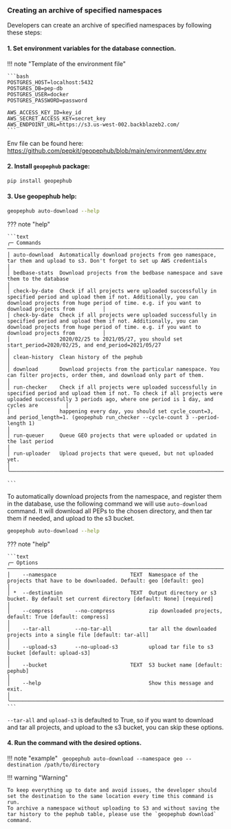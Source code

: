 ### Creating an archive of specified namespaces

Developers can create an archive of specified namespaces by following these steps:

#### 1. Set environment variables for the database connection.

!!! note "Template of the environment file"
    
    ```bash
    POSTGRES_HOST=localhost:5432
    POSTGRES_DB=pep-db
    POSTGRES_USER=docker
    POSTGRES_PASSWORD=password
    
    AWS_ACCESS_KEY_ID=key_id
    AWS_SECRET_ACCESS_KEY=secret_key
    AWS_ENDPOINT_URL=https://s3.us-west-002.backblazeb2.com/
    ```

Env file can be found here: https://github.com/pepkit/geopephub/blob/main/environment/dev.env

#### 2. Install `geopephub` package:

```bash
pip install geopephub
```

#### 3. Use geopephub help:
```bash
geopephub auto-download --help
```

??? note "help"

    ```text
    ╭─ Commands ───────────────────────────────────────────────────────────────────────────────────────────────────────────────────────────────────────────────────────────────────────────────────────────────────────────────────────╮
    │ auto-download  Automatically download projects from geo namespace, tar them and upload to s3. Don't forget to set up AWS credentials                                                                                             │
    │ bedbase-stats  Download projects from the bedbase namespace and save them to the database                                                                                                                                        │
    │ check-by-date  Check if all projects were uploaded successfully in specified period and upload them if not. Additionally, you can download projects from huge period of time. e.g. if you want to download projects from         │
    │ check-by-date  Check if all projects were uploaded successfully in specified period and upload them if not. Additionally, you can download projects from huge period of time. e.g. if you want to download projects from         │
    │                2020/02/25 to 2021/05/27, you should set start_period=2020/02/25, and end_period=2021/05/27                                                                                                                       │
    │ clean-history  Clean history of the pephub                                                                                                                                                                                       │
    │ download       Download projects from the particular namespace. You can filter projects, order them, and download only part of them.                                                                                             │
    │ run-checker    Check if all projects were uploaded successfully in specified period and upload them if not. To check if all projects were uploaded successfully 3 periods ago, where one period is 1 day, and cycles are         │
    │                happening every day, you should set cycle_count=3, and period_length=1. (geopephub run_checker --cycle-count 3 --period-length 1)                                                                                 │
    │ run-queuer     Queue GEO projects that were uploaded or updated in the last period                                                                                                                                               │
    │ run-uploader   Upload projects that were queued, but not uploaded yet.                                                                                                                                                           │
    ╰──────────────────────────────────────────────────────────────────────────────────────────────────────────────────────────────────────────────────────────────────────────────────────────────────────────────────────────────────╯
    
    ```

To automatically download projects from the namespace, and register them in the database, use the following command 
we will use `auto-download` command. It will download all PEPs to the chosen directory, and then tar them if needed,
and upload to the s3 bucket.

```bash
geopephub auto-download --help
```

??? note "help"
    
    ```text
    ╭─ Options ────────────────────────────────────────────────────────────────────────────────────────────────────────────────────────────────────────────────────────────────────────────────────────────────────────────────────────╮
    │    --namespace                        TEXT  Namespace of the projects that have to be downloaded. Default: geo [default: geo]                                                                                                    │
    │ *  --destination                      TEXT  Output directory or s3 bucket. By default set current directory [default: None] [required]                                                                                           │
    │    --compress       --no-compress           zip downloaded projects, default: True [default: compress]                                                                                                                           │
    │    --tar-all        --no-tar-all            tar all the downloaded projects into a single file [default: tar-all]                                                                                                                │
    │    --upload-s3      --no-upload-s3          upload tar file to s3 bucket [default: upload-s3]                                                                                                                                    │
    │    --bucket                           TEXT  S3 bucket name [default: pephub]                                                                                                                                                     │
    │    --help                                   Show this message and exit.                                                                                                                                                          │
    ╰──────────────────────────────────────────────────────────────────────────────────────────────────────────────────────────────────────────────────────────────────────────────────────────────────────────────────────────────────╯
    ```

`--tar-all` and `upload-s3` is defaulted to True, so if you want to download and tar all projects, and upload to the s3 bucket,
you can skip these options.

#### 4. Run the command with the desired options.

!!! note "example"
    ``` 
    geopephub auto-download --namespace geo --destination /path/to/directory
    ```

!!! warning "Warning"

    To keep everything up to date and avoid issues, the developer should set the destination to the same location every time this command is run.
    To archive a namespace without uploading to S3 and without saving the tar history to the pephub table, please use the `geopephub download` command.